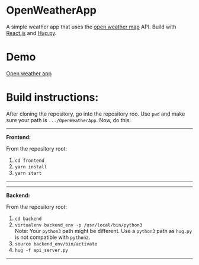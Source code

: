 # OpenWeatherApp

A simple weather app that uses the [open weather map](http://openweathermap.org/) API. Build with 
[React.js](https://reactjs.org/) and [Hug.py](http://www.hug.rest/).

# Demo

[Open weather app](https://myapps.gallery/)

# Build instructions:

After cloning the repository, go into the repository roo. Use `pwd` and make sure your path is `.../OpenWeatherApp`. 
Now, do this:

---
**Frontend:**

From the repository root:

1.  `cd frontend`
2. `yarn install`
3. `yarn start`

---

---
**Backend:**

From the repository root:

1. `cd backend`
2. `virtualenv backend_env -p /usr/local/bin/python3` 
    <br>
    Note: Your `python3` path might be different. 
    Use a `python3` path as `hug.py` is not compatible with `python2`. 
3. `source backend_env/bin/activate`
4. `hug -f api_server.py`

---